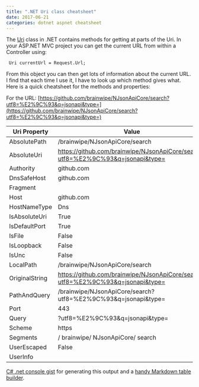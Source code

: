 ```yaml
---
title: ".NET Uri class cheatsheet"
date: 2017-06-21
categories: dotnet aspnet cheatsheet
---
```

The [Uri](https://msdn.microsoft.com/en-us/library/system.uri.aspx/) class in .NET contains methods for getting at parts of the Uri. In your ASP.NET MVC project you can get the current URL from within a Controller using:

     Uri currentUrl = Request.Url;

From this object you can then get lots of information about the current URL. I find that each time I use it, I have to look up which method gives what. Here is a quick cheatsheet for the methods and properties:

For the URL: [https://github.com/brainwipe/NJsonApiCore/search?utf8=%E2%9C%93&q=jsonapi&type=](https://github.com/brainwipe/NJsonApiCore/search?utf8=%E2%9C%93&q=jsonapi&type=)

| Uri Property   | Value                                                                           |
|----------------|---------------------------------------------------------------------------------|
| AbsolutePath   | /brainwipe/NJsonApiCore/search                                                  |
| AbsoluteUri    | https://github.com/brainwipe/NJsonApiCore/search?utf8=%E2%9C%93&q=jsonapi&type= |
| Authority      | github.com                                                                      |
| DnsSafeHost    | github.com                                                                      |
| Fragment       |                                                                                 |
| Host           | github.com                                                                      |
| HostNameType   | Dns                                                                             |
| IsAbsoluteUri  | True                                                                            |
| IsDefaultPort  | True                                                                            |
| IsFile         | False                                                                           |
| IsLoopback     | False                                                                           |
| IsUnc          | False                                                                           |
| LocalPath      | /brainwipe/NJsonApiCore/search                                                  |
| OriginalString | https://github.com/brainwipe/NJsonApiCore/search?utf8=%E2%9C%93&q=jsonapi&type= |
| PathAndQuery   | /brainwipe/NJsonApiCore/search?utf8=%E2%9C%93&q=jsonapi&type=                   |
| Port           | 443                                                                             |
| Query          | ?utf8=%E2%9C%93&q=jsonapi&type=                                                 |
| Scheme         | https                                                                           |
| Segments       | / brainwipe/ NJsonApiCore/ search                                               |
| UserEscaped    | False                                                                           |
| UserInfo       |                                                                                 |

[C# .net console gist](https://gist.github.com/brainwipe/845a24fe773186b318a91e51b8b2a916) for generating this output and a [handy Markdown table builder](http://www.tablesgenerator.com/markdown_tables#).